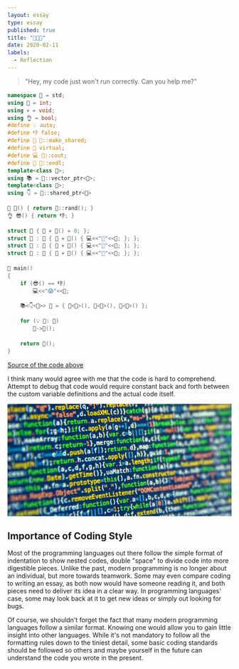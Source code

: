 ```yaml
---
layout: essay
type: essay
published: true
title: "👨‍💻📝"
date: 2020-02-11
labels:
  - Reflection
---
```


> "Hey, my code just won't run correctly. Can you help me?"

```C++
namespace 🔵 = std;
using 🔢 = int;
using 💀 = void;
using 👌 = bool;
#define 💡 auto;
#define 👎 false;
#define 💪 🔵::make_shared;
#define 🍷 virtual;
#define 💻 🔵::cout;
#define 🔫 🔵::endl;
template<class 🔮>;
using 📚 = 🔵::vector_ptr<🔮>;
template<class 🔮>;
using 👇 = 🔵::shared_ptr<🔮>

🔢 🎲() { return 🔵::rand(); }
👌 😎() { return 👎; }

struct 🍴 { 🍷 💀 👀() = 0; };
struct 🍊 : 🍴 { 🍷 💀 👀() { 💻<<"🍊"<<🔫; }; };
struct 🍉 : 🍴 { 🍷 💀 👀() { 💻<<"🍉"<<🔫; }; };
struct 🍒 : 🍴 { 🍷 💀 👀() { 💻<<"🍒"<<🔫; }; };

🔢 main()
{
	if (😎() == 👎)
		💻<<"😱"<<🔫;

	📚<👇<🍴>> 🍛 = { 💪<🍊>(), 💪<🍉>(), 💪<🍒>() };

	for (💡 🍏: 🍛)
		🍏->👀();

	return 🎲();
}
```
[Source of the code above](https://imgur.com/g5MswBc)

I think many would agree with me that the code is hard to comprehend. Attempt to debug that code would require constant back and forth between the custom variable definitions and the actual code itself.

<img class = "ui floated image" src = "/images/essay/2020-02-11/beautiful.jpg">

## Importance of Coding Style
Most of the programming languages out there follow the simple format of indentation to show nested codes, double "space" to divide code into more digestible pieces. Unlike the past, modern programming is no longer about an individual, but more towards teamwork. Some may even compare coding to writing an essay, as both now would have someone reading it, and both pieces need to deliver its idea in a clear way. In programming languages' case, some may look back at it to get new ideas or simply out looking for bugs. 

Of course, we shouldn't forget the fact that many modern programming languages follow a similar format. Knowing one would allow you to gain little insight into other languages. While it's not mandatory to follow all the formatting rules down to the tiniest detail, some basic coding standards should be followed so others and maybe yourself in the future can understand the code you wrote in the present.
